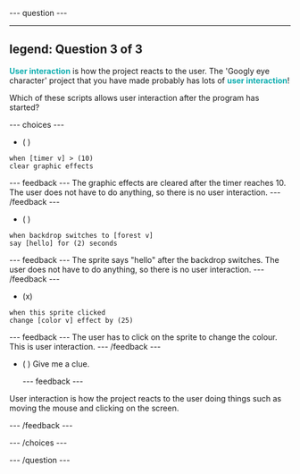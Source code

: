 --- question ---

---
legend: Question 3 of 3
---

<span style="color: #0faeb0">**User interaction**</span> is how the project reacts to the user. The 'Googly eye character' project that you have made probably has lots of <span style="color: #0faeb0">**user interaction**</span>!

Which of these scripts allows user interaction after the program has started?

--- choices ---

- ( )
```blocks3
when [timer v] > (10)
clear graphic effects
```

  --- feedback --- The graphic effects are cleared after the timer reaches 10. The user does not have to do anything, so there is no user interaction. --- /feedback ---
- ( )
```blocks3
when backdrop switches to [forest v]
say [hello] for (2) seconds
```

  --- feedback --- The sprite says "hello" after the backdrop switches. The user does not have to do anything, so there is no user interaction. --- /feedback ---
- (x)
```blocks3
when this sprite clicked
change [color v] effect by (25)
```

  --- feedback --- The user has to click on the sprite to change the colour. This is user interaction. --- /feedback ---


- ( ) Give me a clue.

  --- feedback ---

 User interaction is how the project reacts to the user doing things such as moving the mouse and clicking on the screen.

  --- /feedback ---

--- /choices ---

--- /question ---

